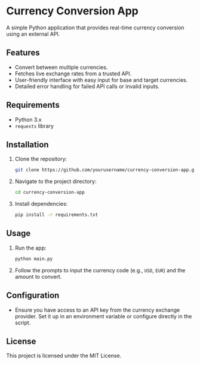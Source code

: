 # Currency Conversion App

A simple Python application that provides real-time currency conversion using an external API.

## Features

- Convert between multiple currencies.
- Fetches live exchange rates from a trusted API.
- User-friendly interface with easy input for base and target currencies.
- Detailed error handling for failed API calls or invalid inputs.

## Requirements

- Python 3.x
- `requests` library

## Installation

1. Clone the repository:
   ```bash
   git clone https://github.com/yourusername/currency-conversion-app.git
   ```
2. Navigate to the project directory:
   ```bash
   cd currency-conversion-app
   ```
3. Install dependencies:
   ```bash
   pip install -r requirements.txt
   ```

## Usage

1. Run the app:
   ```bash
   python main.py
   ```
2. Follow the prompts to input the currency code (e.g., `USD`, `EUR`) and the amount to convert.

## Configuration

- Ensure you have access to an API key from the currency exchange provider. Set it up in an environment variable or configure directly in the script.

## License

This project is licensed under the MIT License.
